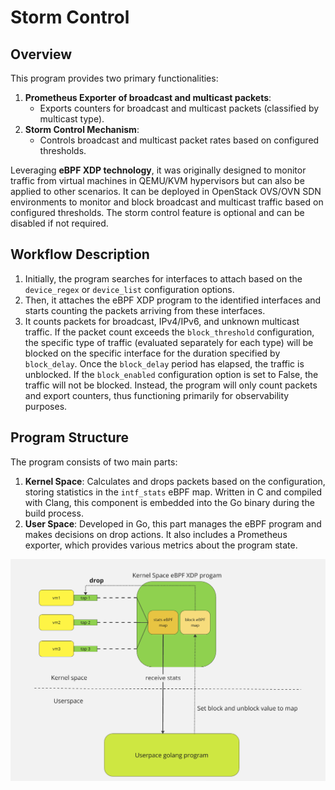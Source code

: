 # Storm Control

## Overview
This program provides two primary functionalities:
1. **Prometheus Exporter of broadcast and multicast packets**: 
    - Exports counters for broadcast and multicast packets (classified by multicast type).
2. **Storm Control Mechanism**: 
    - Controls broadcast and multicast packet rates based on configured thresholds.

Leveraging **eBPF XDP technology**, it was originally designed to monitor traffic from virtual machines in QEMU/KVM hypervisors but can also be applied to other scenarios. It can be deployed in OpenStack OVS/OVN SDN environments to monitor and block broadcast and multicast traffic based on configured thresholds. The storm control feature is optional and can be disabled if not required.

## Workflow Description
1. Initially, the program searches for interfaces to attach based on the `device_regex` or `device_list` configuration options.
2. Then, it attaches the eBPF XDP program to the identified interfaces and starts counting the packets arriving from these interfaces.
3. It counts packets for broadcast, IPv4/IPv6, and unknown multicast traffic. If the packet count exceeds the `block_threshold` configuration, the specific type of traffic (evaluated separately for each type) will be blocked on the specific interface for the duration specified by `block_delay`. Once the `block_delay` period has elapsed, the traffic is unblocked. If the `block_enabled` configuration option is set to False, the traffic will not be blocked. Instead, the program will only count packets and export counters, thus functioning primarily for observability purposes.

## Program Structure
The program consists of two main parts:
1. **Kernel Space**: Calculates and drops packets based on the configuration, storing statistics in the `intf_stats` eBPF map. Written in C and compiled with Clang, this component is embedded into the Go binary during the build process.
2. **User Space**: Developed in Go, this part manages the eBPF program and makes decisions on drop actions. It also includes a Prometheus exporter, which provides various metrics about the program state.

![Program Structure](./docs/prog.png)
